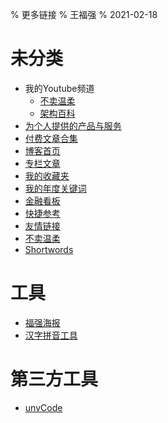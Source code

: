 % 更多链接
% 王福强
% 2021-02-18

# 未分类

- 我的Youtube频道
  - [不卖温柔](https://www.youtube.com/channel/UCxhsCy-gAGwRnG_z7Wqrs3A)
  - [架构百科](https://www.youtube.com/channel/UCG4NNmSjcCQGv3T25JBlHTQ)
- [为个人提供的产品与服务](private_products_and_services.html)
- [付费文章合集](pay-for-read-index.html)
- [博客首页](posts.html)
- [专栏文章](columns.html)
- [我的收藏夹](favorite.html)
- [我的年度关键词](keewords/index.html)
- [金融看板](dashboard.html)
- [快捷参考](references.html)
- [友情链接](interlinks.html)
- [不卖温柔](https://my.spline.design/logo-2dd2b486d306742087b23d29862cb270/)
- [Shortwords](https://shortwords.vercel.app/)


# 工具

- [福强海报](https://poster.keevol.cn/)
- [汉字拼音工具](https://afoo.me/pinyin/index.html)

# 第三方工具

- [unvCode](https://unvcode.librian.net/)






